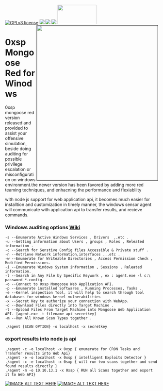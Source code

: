 [![GPLv3 license](https://img.shields.io/badge/License-GPLv3-blue.svg)](http://perso.crans.org/besson/LICENSE.html)
[<img src="https://img.shields.io/badge/slack-@0xsp/npp-yellow.svg?logo=slack">](https://0xsp.slack.com/messages/CK3J9QWF2/)
[<img src="https://img.shields.io/badge/build%20with-Lazarus-red.svg">](https://www.lazarus-ide.org/)
[<img src="https://img.shields.io/badge/sponsored%20by-Secploit-green.svg">](https://secploit.com/)
[<img align="right" src="https://github.com/lawrenceamer/0xsp-Mongoose/blob/0xsp-red/lg.png?raw=true" height="512" width="400">]()
[<img src="https://www.finextra.com/finextra-images/top_pics/xl/twitter.jpg" height="64" width="128">](https://twitter.com/zux0x3a)
# 0xsp Mongoose Red for Winodws 

0xsp mongoose red version released and provided to assist your offensive simulation, beside doing auditing for possible privilege escalation or misconfiguration on windows environment.the newer version has been favored by adding more red teaming techniques, and enhacning the performance and flexiabliity 

with node js support for web application api, it becomes much easier for installtion and customization in timely manner, the windows sensor agent will communicate with application api to transfer results, and recieve commands. 



### Windows auditing options [Wiki](https://github.com/lawrenceamer/0xsp-Mongoose/wiki/Mongoose-Windows-Agent-Guide)
```
-s --Enumerate Active Windows Services , Drivers  ..etc .
-u --Getting information about Users , groups , Roles , Releated information .
-c --Search for Senstive Config files Accessible & Private stuff .
-n --Retrieve Network information,interfaces ...etc .
-w --Enumerate for Writeable Directories , Access Permission Check , Modified Permissions.
-i --Enumerate Windows System information , Sessions , Releated information.
-l --Search in Any File by Specific Keywork , ex : agent.exe -l c:\ password *.config.
-o --Connect to 0xsp Mongoose Web Application API.
-p --Enumerate installed Softwares , Running Processes, Tasks .
-e --Kernel inspection Tool, it will help to search through tool databases for windows kernel vulnerabilities
-x --Secret Key to authorize your connection with WebApp.
-d --Download Files directly into Target Machine .
-t --Upload Files From Target Machine into Mongoose Web Application API. [agent.exe -t filename api secretkey]
-m --Run All Known Scan Types together .
```

```
./agent {SCAN OPTION} -o localhost -x secretkey
```


### export results into node js api   

```
./agent -c -o localhost -x 0xsp { enumerate for CRON Tasks and Transfer results into Web Api} 
./agent -e -o localhost -x 0xsp { intelligent Exploits Detector }
./agent -c -e localhost -x 0sxp { will run two scans together and send found results directly }
./agent -m -o 10.10.13.1 -x 0xsp { RUN all Scans together and export it to Web API} 
```

[![IMAGE ALT TEXT HERE](https://img.youtube.com/vi/lG3HS7a9sVc/0.jpg)](https://www.youtube.com/watch?v=lG3HS7a9sVc)
[![IMAGE ALT TEXT HERE](https://img.youtube.com/vi/YRrnXPDVZlg/0.jpg)](https://www.youtube.com/watch?v=YRrnXPDVZlg)
